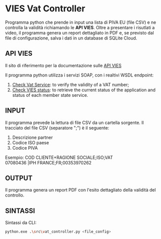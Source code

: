 # VIES Vat Controller
Programma python che prende in input una lista di PIVA EU (file CSV) e ne controlla la validità
richiamando le **API VIES**. Oltre a presentare i risutlati a video, il programma genera
un report dettagliato in PDF e, se previsto dal file di configurazione, salva i dati in un database
di SQLite Cloud.

## API VIES
Il sito di riferimento per la documentazione sulle [API VIES](https://ec.europa.eu/taxation_customs/vies/#/technical-information)

Il programma python utilizza i servizi SOAP, con i realtivi WSDL endpoint:
1) [Check Vat Service](https://ec.europa.eu/taxation_customs/vies/services/checkVatService.wsdl): to verify the validity of a VAT number;
2) [Check VIES status](https://ec.europa.eu/taxation_customs/vies/checkStatusService.wsdl): to retrieve the current status of the application and status of each member state service. 


## INPUT
Il programma prevede la lettura di file CSV da un cartella sorgente. 
Il tracciato del file CSV (separatore ";") è il seguente:
1) Descrizione partner
2) Codice ISO paese
2) Codice PIVA

Esempio:
COD CLIENTE+RAGIONE SOCIALE;ISO;VAT  
07080436    |IPH FRANCE;FR;00353970262

## OUTPUT
Il programma genera un report PDF con l'esito dettagliato della validità del controllo.

## SINTASSI
Sintassi da CLI:
```bash
python.exe .\src\vat_controller.py <file_config>
